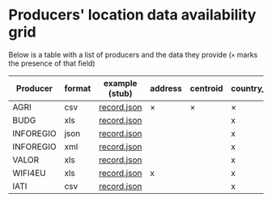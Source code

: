 # Producers' location data availability grid

Below is a table with a list of producers and the data they provide (`×` marks the presence of that field)

| Producer  | format | example (stub)   | address | centroid | country_code | nuts | postal_code | region | town |
| --------- | ------ | ---------------- | ------- | -------- | ------------ | ---- | ----------- | ------ | ---- |
| AGRI      | csv    | [record.json][1] | ×       | ×        | ×            |      | ×           |        | x    |
| BUDG      | xls    | [record.json][2] |         |          | x            |      |             |        |      |
| INFOREGIO | json   | [record.json][3] |         |          | x            | x    |             | x      |      |
| INFOREGIO | xml    | [record.json][4] |         |          | x            | x    |             | x      |      |
| VALOR     | xls    | [record.json][5] |         |          | x            |      |             |        |      |
| WIFI4EU   | xls    | [record.json][6] | x       |          | x            |      | x           |        | x    |
| IATI      | csv    | [record.json][7] |         |          | x            |      |             | x      |      |

[1]: https://github.com/ec-europa/eubfr-data-lake/blob/master/services/ingestion/etl/agri/csv/test/stubs/record.json
[2]: https://github.com/ec-europa/eubfr-data-lake/blob/master/services/ingestion/etl/budg/xls/test/stubs/record.json
[3]: https://github.com/ec-europa/eubfr-data-lake/blob/master/services/ingestion/etl/inforegio/json/test/stubs/record.json
[4]: https://github.com/ec-europa/eubfr-data-lake/blob/master/services/ingestion/etl/inforegio/xml/test/stubs/record.json
[5]: https://github.com/ec-europa/eubfr-data-lake/blob/master/services/ingestion/etl/valor/xls/test/stubs/record.json
[6]: https://github.com/ec-europa/eubfr-data-lake/blob/master/services/ingestion/etl/wifi4eu/xls/test/stubs/record.json
[7]: https://github.com/ec-europa/eubfr-data-lake/blob/master/services/ingestion/etl/iati/csv/test/stubs/record.json
